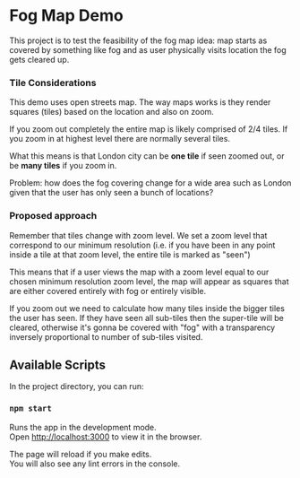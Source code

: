 # Fog Map Demo

This project is to test the feasibility of the fog map idea:
map starts as covered by something like fog and as user physically 
visits location the fog gets cleared up.

### Tile Considerations

This demo uses open streets map. The way maps works is they render 
squares (tiles) based on the location and also on zoom.

If you zoom out completely the entire map is likely comprised of 2/4 tiles.
If you zoom in at highest level there are normally several tiles.

What this means is that London city can be **one tile** if seen zoomed out, or be **many tiles** if you zoom in.

Problem: how does the fog covering change for a wide area such as London given 
that the user has only seen a bunch of locations?

### Proposed approach

Remember that tiles change with zoom level.
We set a zoom level that correspond to our minimum resolution
(i.e. if you have been in any point inside a tile at that zoom level, the entire tile is marked as "seen")

This means that if a user views the map with a zoom level equal to our chosen 
minimum resolution zoom level, the map will appear as squares that are either 
covered entirely with fog or entirely visible.

If you zoom out we need to calculate how many tiles inside the bigger tiles the user has seen.
If they have seen all sub-tiles then the super-tile will be cleared, otherwise
it's gonna be covered with "fog" with a transparency inversely proportional
to number of sub-tiles visited.


## Available Scripts

In the project directory, you can run:

### `npm start`

Runs the app in the development mode.\
Open [http://localhost:3000](http://localhost:3000) to view it in the browser.

The page will reload if you make edits.\
You will also see any lint errors in the console.

